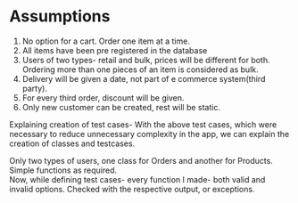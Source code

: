 # Assumptions
1. No option for a cart. Order one item at a time.
2. All items have been pre registered in the database
3. Users of two types- retail and bulk, prices will be different for both. Ordering more than one pieces of an item is considered as bulk.
4. Delivery will be given a date, not part of e commerce system(third party).
5. For every third order, discount will be given.
6. Only new customer can be created, rest will be static.


Explaining creation of test cases-
With the above test cases, which were necessary to reduce unnecessary complexity in the app, we can explain the creation of classes and testcases.<br>

Only two types of users, one class for Orders and another for Products.
Simple functions as required.<br>
Now, while defining test cases- every function I made- both valid and invalid options. Checked with the respective output, or exceptions.
